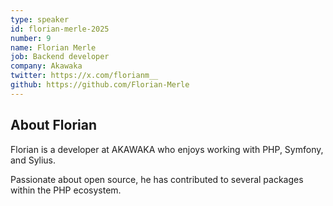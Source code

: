 ```yaml
---
type: speaker
id: florian-merle-2025
number: 9
name: Florian Merle
job: Backend developer
company: Akawaka
twitter: https://x.com/florianm__
github: https://github.com/Florian-Merle
---
```


## About Florian

Florian is a developer at AKAWAKA who enjoys working with PHP, Symfony, and Sylius.

Passionate about open source, he has contributed to several packages within the PHP ecosystem.
